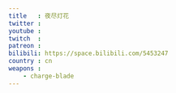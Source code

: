 ```yaml
---
title   : 夜尽灯花
twitter :
youtube :
twitch  :
patreon :
bilibili: https://space.bilibili.com/5453247
country : cn
weapons :
    - charge-blade
---
```

